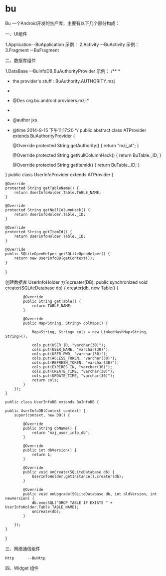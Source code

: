 # bu
Bu 一个Android开发的生产库，主要有以下几个部分构成：

 一、UI组件
 
  1.Application--BuApplication
      示例：
  2.Activity   --BuActivity
      示例：
  3.Fragment   --BuFragment
  
二、数据库组件

  1.DataBase   --BuInfoDB,BuAuthorityProvider
      示例：
      <!-- Provider -->
        <provider
            android:name="com.maiziji.android.asktask.db.UserInfoProvider"
            android:authorities="org.bu.android.providers.mzj_at.userInfoProvider"
            android:exported="false" />
      /**
 * 
 * the provider's stuff : BuAuthority.AUTHORITY.mzj
 * 
 * @Des org.bu.android.providers.mzj.*
 * 
 * @author jxs
 * @time 2014-9-15 下午11:17:20
 */
public abstract class ATProvider extends BuAuthorityProvider {

	@Override
	protected String getAuthority() {
		return "mzj_at";
	}

	@Override
	protected String getNullColumnHack() {
		return BuTable._ID;
	}

	@Override
	protected String getItemId() {
		return BuTable._ID;
	}

}
public class UserInfoProvider extends ATProvider {

	@Override
	protected String getTableName() {
		return UserInfoHolder.Table.TABLE_NAME;
	}

	@Override
	protected String getNullColumnHack() {
		return UserInfoHolder.Table._ID;
	}

	@Override
	protected String getItemId() {
		return UserInfoHolder.Table._ID;
	}

	@Override
	public SQLiteOpenHelper getSQLiteOpenHelper() {
		return new UserInfoDB(getContext());
	}

}

创建数据库 UserInfoHolder 方法creater(DB);
public synchronized void creater(SQLiteDatabase db) {
		creater(db, new Table() {

			@Override
			public String getTable() {
				return TABLE_NAME;
			}

			@Override
			public Map<String, String> colMaps() {

				Map<String, String> cols = new LinkedHashMap<String, String>();

				cols.put(USER_ID, "varchar(30)");
				cols.put(USER_NAME, "varchar(30)");
				cols.put(USER_PWD, "varchar(30)");
				cols.put(ACCESS_TOKEN, "varchar(30)");
				cols.put(REFRESH_TOKEN, "varchar(30)");
				cols.put(EXPIRES_IN, "varchar(30)");
				cols.put(CREATE_TIME, "varchar(30)");
				cols.put(UPDATE_TIME, "varchar(30)");
				return cols;
			}
		});
	}
	
	public class UserInfoDB extends BuInfoDB {

	public UserInfoDB(Context context) {
		super(context, new DB() {

			@Override
			public String dbName() {
				return "mzj_user_info_db";
			}

			@Override
			public int dbVersion() {
				return 1;
			}

			@Override
			public void onCreate(SQLiteDatabase db) {
				UserInfoHolder.getInstance().creater(db);
			}

			@Override
			public void onUpgrade(SQLiteDatabase db, int oldVersion, int newVersion) {
				db.execSQL("DROP TABLE IF EXISTS " + UserInfoHolder.Table.TABLE_NAME);
				onCreate(db);
			}

		});
	}

}


三、网络通信组件

    Http      --BuHttp
    
四、Widget 组件

  
